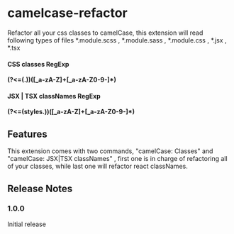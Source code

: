 # camelcase-refactor

Refactor all your css classes to camelCase, this extension will read following types of files *.module.scss , *.module.sass , *.module.css , *.jsx , *.tsx  

#### CSS classes RegExp  
**(?<=(\.))([_a-zA-Z]+[_a-zA-Z0-9-]*)**  
#### JSX | TSX classNames RegExp  
**(?<=(styles\.))([_a-zA-Z]+[_a-zA-Z0-9-]*)**

## Features

This extension comes with two commands, "camelCase: Classes" and "camelCase: JSX|TSX classNames" , first one is in charge of refactoring all of your classes, while last one will refactor react classNames.


## Release Notes

### 1.0.0

Initial release
